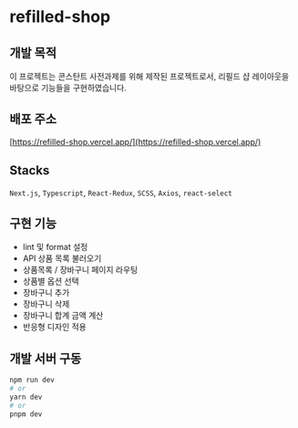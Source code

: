 # refilled-shop

## 개발 목적
이 프로젝트는 콘스탄트 사전과제를 위해 제작된 프로젝트로서, 리필드 샵 레이아웃을 바탕으로 기능들을 구현하였습니다. 

## 배포 주소
[https://refilled-shop.vercel.app/](https://refilled-shop.vercel.app/)

## Stacks
`Next.js`, `Typescript`, `React-Redux`, `SCSS`, `Axios`, `react-select`

## 구현 기능
- lint 및 format 설정
- API 상품 목록 불러오기
- 상품목록 / 장바구니 페이지 라우팅
- 상품별 옵션 선택
- 장바구니 추가
- 장바구니 삭제
- 장바구니 합계 금액 계산
- 반응형 디자인 적용

## 개발 서버 구동

```bash
npm run dev
# or
yarn dev
# or
pnpm dev
```

